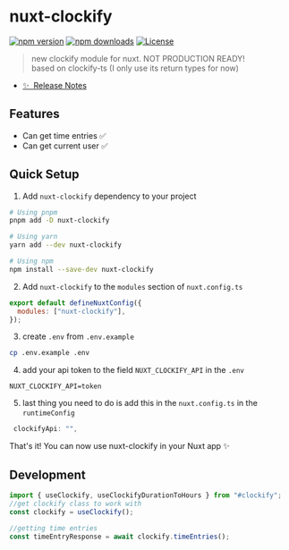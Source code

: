 <!--
Get your module up and running quickly.

Find and replace all on all files (CMD+SHIFT+F):
- Name: nuxt-clockify
- Package name: nuxt-clockify
- Description: new clockify module for nuxt. NOT PRODUCTION READY! based on clockify-ts (i only use its return types for now)
-->

# nuxt-clockify

[![npm version][npm-version-src]][npm-version-href] [![npm downloads][npm-downloads-src]][npm-downloads-href] [![License][license-src]][license-href]

> new clockify module for nuxt. NOT PRODUCTION READY! <br> based on clockify-ts (I only use its return types for now)

- [✨ &nbsp;Release Notes](/CHANGELOG.md)
<!-- - [📖 &nbsp;Documentation](https://example.com) -->

## Features

<!-- Highlight some of the features your module provide here -->

- Can get time entries ✅
- Can get current user ✅

## Quick Setup

1. Add `nuxt-clockify` dependency to your project

```bash
# Using pnpm
pnpm add -D nuxt-clockify

# Using yarn
yarn add --dev nuxt-clockify

# Using npm
npm install --save-dev nuxt-clockify
```

2. Add `nuxt-clockify` to the `modules` section of `nuxt.config.ts`

```js
export default defineNuxtConfig({
  modules: ["nuxt-clockify"],
});
```

3. create `.env` from `.env.example`

```bash
cp .env.example .env
```

4. add your api token to the field `NUXT_CLOCKIFY_API` in the `.env`

```text
NUXT_CLOCKIFY_API=token
```

5. last thing you need to do is add this in the `nuxt.config.ts` in the `runtimeConfig`

```typescript
 clockifyApi: "",
```

That's it! You can now use nuxt-clockify in your Nuxt app ✨

## Development

```typescript
import { useClockify, useClockifyDurationToHours } from "#clockify";
//get clockify class to work with
const clockify = useClockify();

//getting time entries
const timeEntryResponse = await clockify.timeEntries();
```

<!-- Badges -->

[npm-version-src]: https://img.shields.io/npm/v/nuxt-clockify/latest.svg?style=flat&colorA=18181B&colorB=28CF8D
[npm-version-href]: https://npmjs.com/package/nuxt-clockify
[npm-downloads-src]: https://img.shields.io/npm/dm/nuxt-clockify.svg?style=flat&colorA=18181B&colorB=28CF8D
[npm-downloads-href]: https://npmjs.com/package/nuxt-clockify
[license-src]: https://img.shields.io/npm/l/nuxt-clockify.svg?style=flat&colorA=18181B&colorB=28CF8D
[license-href]: https://npmjs.com/package/nuxt-clockify
